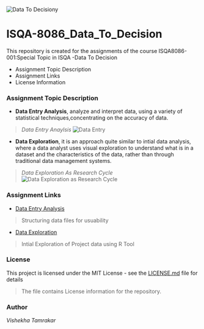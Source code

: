 ![Data To Decisiony](https://machinepulse.files.wordpress.com/2014/11/predictive-analytics-in-renewable-technologies-picture.jpg) 
# ISQA-8086_Data_To_Decision
This repository is created for the assignments of the course ISQA8086-001:Special Topic in ISQA -Data To Decision

* Assignment Topic Description
* Assignment Links
* License Information

### Assignment Topic Description

* **Data Entry Analysis**, analyze and interpret data, using a variety of statistical techniques,concentrating on the accuracy of data.

> _Data Entry Anaylsis_
![Data Entry](https://www.apoyocorp.com/assets/img/Data-Entry-Services.jpg) 

* **Data Exploration**, it is an approach quite similar to intial data analysis, where a data analyst uses visual exploration to understand what is in a dataset and the characteristics of the data, rather than through traditional data management systems.

> _Data Exploration As Research Cycle_
![Data Exploration as Research Cycle](https://www.interana.com/hubfs/Imported_Blog_Media/data-explore-cycle-4.png)



### Assignment Links
* [Data Entry Analysis](https://github.com/vishekha1223/ISQA-8086_Data_To_Decision/blob/master/Data%20Entry%20Analysis.md) 
> Structuring data files for usuability
* [Data Exploration](https://github.com/vishekha1223/ISQA-8086_Data_To_Decision/tree/master/Data%20Exploration) 
>Intial Exploration of Project data using R Tool


### License

This project is licensed under the MIT License - see the [LICENSE.md](https://github.com/Vishekha/ISQA-8086_Data_To_Decision/blob/master/LICENSE) file for details 
> The file contains License information for the repository.

### Author

_Vishekha Tamrakar_
